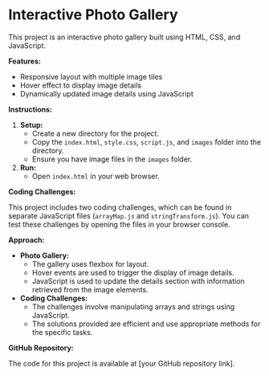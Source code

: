 # Interactive Photo Gallery

This project is an interactive photo gallery built using HTML, CSS, and JavaScript. 

**Features:**

- Responsive layout with multiple image tiles
- Hover effect to display image details
- Dynamically updated image details using JavaScript

**Instructions:**

1. **Setup:**
   - Create a new directory for the project.
   - Copy the `index.html`, `style.css`, `script.js`, and `images` folder into the directory.
   - Ensure you have image files in the `images` folder.
2. **Run:**
   - Open `index.html` in your web browser.

**Coding Challenges:**

This project includes two coding challenges, which can be found in separate JavaScript files (`arrayMap.js` and `stringTransform.js`). You can test these challenges by opening the files in your browser console. 

**Approach:**

- **Photo Gallery:** 
  - The gallery uses flexbox for layout. 
  - Hover events are used to trigger the display of image details. 
  - JavaScript is used to update the details section with information retrieved from the image elements.
- **Coding Challenges:**
  - The challenges involve manipulating arrays and strings using JavaScript.
  - The solutions provided are efficient and use appropriate methods for the specific tasks.

**GitHub Repository:**

The code for this project is available at [your GitHub repository link].